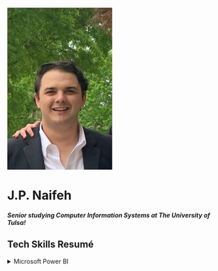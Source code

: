 <img src="Headshot.jpeg" width=240 height=372></img>
# J.P. Naifeh
##### Senior studying Computer Information Systems at The University of Tulsa!
 
 

## Tech Skills Resumé

<details><summary>Microsoft Power BI</summary>
 <ul>
  <li>Completed edX Course entitled, "Microsoft: DAT207x Analyzing and Visualizing Data with Power BI" (Audit)</li>
  <details><summary>Microsoft: DAT207x Analyzing and Visualizing Data with Power BI</summary>
   <ul>
   <li>Topics Covered</li>
    <ul>
    <li>Understanding key concepts in business intelligence, data analysis, and data visualization</li>
    <li>Importing your data and automatically creating dashboards from services such as Marketo, Salesforce, and
 Google Analytics</li>
    <li>Connecting to and importing your data, then shaping and transforming that data</li>
    <li>Enriching your data with business calculations</li>
    <li>Visualizing your data and authoring reports</li>
    <li>Scheduling automated refresh of your reports</li>
    <li>Creating dashboards based on reports and natural language queries</li>
    <li>Sharing dashboards across your organization</li>
    <li>Consuming dashboards in mobile apps</li>
    <li>Leveraging your Excel reports within Power BI</li>
    <li>Creating custom visualizations that you can use in dashboards and reports</li>
    <li>Collaborating within groups to author reports and dashboards</li>
    <li>Sharing dashboards effectively based on your organization’s needs</li>
    <li>Exploring live connections to data with Power BI</li>
    <li>Connecting directly to SQL Azure, HD Spark, and SQL Server Analysis Services</li>
    <li>Introduction to Power BI Development API</li>
    <li>Leveraging custom visuals in Power BI</li>
    </ul>
    <li><a href="Course | DAT207x | edX.pdf">Course Verification (Audit Track)</a></li>
   </ul>
  </details>
  The following Report was created to demonstrate only a few of the various visualizations available in Microsoft Power BI. 
  <img src="PowerBIScreenshot.png" width=992 height=566></img> 
  The live version of this report can be accessed <a href="https://app.powerbi.com/groups/me/reports/cedca670-45a7-468b-abc7-ef6e0074448f?ctid=d4ff013c-62b7-4167-924f-5bd93e8202d3">here</a>.
 </ul>
</details>
 
